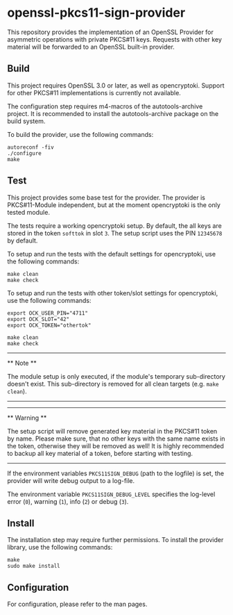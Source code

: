 # openssl-pkcs11-sign-provider

This repository provides the implementation of an OpenSSL Provider for
asymmetric operations with private PKCS\#11 keys. Requests with other key
material will be forwarded to an OpenSSL built-in provider.

## Build

This project requires OpenSSL 3.0 or later, as well as opencryptoki.
Support for other PKCS\#11 implementations is currently not available.

The configuration step requires m4-macros of the autotools-archive project.
It is recommended to install the autotools-archive package on the build
system.

To build the provider, use the following commands:

```
autoreconf -fiv
./configure
make
```

## Test

This project provides some base test for the provider. The provider is
PKCS\#11-Module independent, but at the moment opencryptoki is the only
tested module.

The tests require a working opencryptoki setup. By default, the all keys are
stored in the token `softtok` in slot `3`. The setup script uses the PIN
`12345678` by default.

To setup and run the tests with the default settings for opencryptoki,
use the following commands:

```
make clean
make check
```

To setup and run the tests with other token/slot settings for
opencryptoki, use the following commands:

```
export OCK_USER_PIN="4711"
export OCK_SLOT="42"
export OCK_TOKEN="othertok"

make clean
make check
```

---
** Note **

The module setup is only executed, if the module's temporary
sub-directory doesn't exist. This sub-directory is removed for all
clean targets (e.g. `make clean`).

---

---
** Warning **

The setup script will remove generated key material in the PKCS\#11
token by name. Please make sure, that no other keys with the same name
exists in the token, otherwise they will be removed as well!  It is
highly recommended to backup all key material of a token, before
starting with testing.

---

If the environment variables `PKCS11SIGN_DEBUG` (path to the logfile)
is set, the provider will write debug output to a log-file.

The environment variable `PKCS11SIGN_DEBUG_LEVEL` specifies the
log-level error (`0`), warning (`1`), info (`2`) or debug (`3`).

## Install

The installation step may require further permissions. To install the
provider library, use the following commands:

```
make
sudo make install
```

## Configuration

For configuration, please refer to the man pages.
